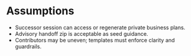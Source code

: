 # Assumptions

- Successor session can access or regenerate private business plans.
- Advisory handoff zip is acceptable as seed guidance.
- Contributors may be uneven; templates must enforce clarity and guardrails.
